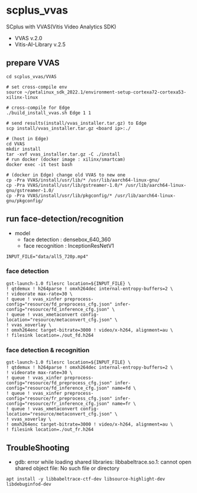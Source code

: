 # scplus_vvas
SCplus with VVAS(Vitis Video Analytics SDK)
- VVAS v.2.0
- Vitis-AI-Library v.2.5


## prepare VVAS

```shell
cd scplus_vvas/VVAS

# set cross-compile env
source ~/petalinux_sdk_2022.1/environment-setup-cortexa72-cortexa53-xilinx-linux

# cross-compile for Edge
./build_install_vvas.sh Edge 1 1

# send results(install/vvas_installer.tar.gz) to Edge
scp install/vvas_installer.tar.gz <board ip>:./

# (host in Edge) 
cd VVAS
mkdir install
tar -xvf vvas_installer.tar.gz -C ./install
# run docker (docker image : xilinx/smartcam)
docker exec -it test bash

# (docker in Edge) change old VVAS to new one
cp -Pra VVAS/install/usr/lib/* /usr/lib/aarch64-linux-gnu/
cp -Pra VVAS/install/usr/lib/gstreamer-1.0/* /usr/lib/aarch64-linux-gnu/gstreamer-1.0/
cp -Pra VVAS/install/usr/lib/pkgconfig/* /usr/lib/aarch64-linux-gnu/pkgconfig/
```

## run face-detection/recognition

- model
  - face detection : densebox_640_360
  - face recognition : InceptionResNetV1

```shell
INPUT_FILE="data/all5_720p.mp4"
```


### face detection
```shell
gst-launch-1.0 filesrc location=${INPUT_FILE} \
! qtdemux ! h264parse ! omxh264dec internal-entropy-buffers=2 \
! videorate max-rate=30 \
! queue ! vvas_xinfer preprocess-config="resource/fd_preprocess_cfg.json" infer-config="resource/fd_inference_cfg.json" \
! queue ! vvas_xmetaconvert config-location="resource/metaconvert_cfg.json" \
! vvas_xoverlay \
! omxh264enc target-bitrate=3000 ! video/x-h264, alignment=au \
! filesink location=./out_fd.h264
```

### face detection & recognition
```shell
gst-launch-1.0 filesrc location=${INPUT_FILE} \
! qtdemux ! h264parse ! omxh264dec internal-entropy-buffers=2 \
! videorate max-rate=30 \
! queue ! vvas_xinfer preprocess-config="resource/fd_preprocess_cfg.json" infer-config="resource/fd_inference_cfg.json" name=fd \
! queue ! vvas_xinfer preprocess-config="resource/fr_preprocess_cfg.json" infer-config="resource/fr_inference_cfg.json" name=fr \
! queue ! vvas_xmetaconvert config-location="resource/metaconvert_cfg.json" \
! vvas_xoverlay \
! omxh264enc target-bitrate=3000 ! video/x-h264, alignment=au \
! filesink location=./out_fr.h264
```

## TroubleShooting

- gdb: error while loading shared libraries: libbabeltrace.so.1: cannot open shared object file: No such file or directory
```shell
apt install -y libbabeltrace-ctf-dev libsource-highlight-dev libdebuginfod-dev
```